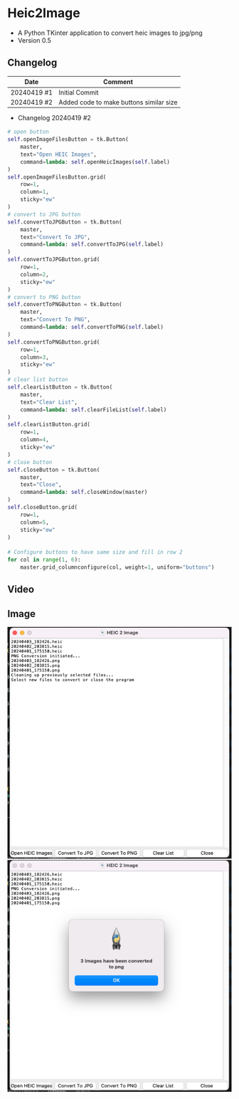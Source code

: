 # Heic2Image

- A Python TKinter application to convert heic images to jpg/png
- Version 0.5

## Changelog
| Date | Comment |
| ---- | ------- |
| 20240419 #1 | Initial Commit |
| 20240419 #2 | Added code to make buttons similar size |


* Changelog 20240419 #2
```python
# open button
self.openImageFilesButton = tk.Button(
    master,
    text="Open HEIC Images",
    command=lambda: self.openHeicImages(self.label)
)
self.openImageFilesButton.grid(
    row=1,
    column=1,
    sticky="ew"
)
# convert to JPG button
self.convertToJPGButton = tk.Button(
    master,
    text="Convert To JPG",
    command=lambda: self.convertToJPG(self.label)
)
self.convertToJPGButton.grid(
    row=1,
    column=2,
    sticky="ew"
)
# convert to PNG button
self.convertToPNGButton = tk.Button(
    master,
    text="Convert To PNG",
    command=lambda: self.convertToPNG(self.label)
)
self.convertToPNGButton.grid(
    row=1,
    column=3,
    sticky="ew"
)
# clear list button
self.clearListButton = tk.Button(
    master,
    text="Clear List",
    command=lambda: self.clearFileList(self.label)
)
self.clearListButton.grid(
    row=1,
    column=4,
    sticky="ew"
)
# close button
self.closeButton = tk.Button(
    master,
    text="Close",
    command=lambda: self.closeWindow(master)
)
self.closeButton.grid(
    row=1,
    column=5,
    sticky="ew"
)

# Configure buttons to have same size and fill in row 2
for col in range(1, 6):
    master.grid_columnconfigure(col, weight=1, uniform="buttons")

```

## Video

## Image
<img src="readme/image1.png">
<img src="readme/image2.png">